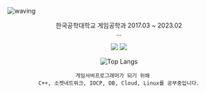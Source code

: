 ![waving](https://capsule-render.vercel.app/api?type=waving&height=200&text=Kanaloa&fontAlign=80&fontAlignY=40&color=gradient)

<div align="center">
	
<p>
	한국공학대학교 게임공학과 2017.03 ~ 2023.02<br>...
</p>
<p>
	<a href="https://en.cppreference.com/w/" target="_blank">
		<img src="https://img.shields.io/badge/C++-00599C?style={flat}&logo=C%2B%2B&logoColor=white"/></a>
	<a href="https://www.python.org/" target="_blank">
	  <img src="https://img.shields.io/badge/Python-3776AB?style={flat}&logo=python&logoColor=white"/> 
	</a>
</p>

![Top Langs](https://github-readme-stats.vercel.app/api/top-langs/?username=Kanaloa21&layout=compact&theme=nord)[](https://github.com/anuraghazra/github-readme-stats)

  	게임서버프로그래머가 되기 위해	
	C++, 소켓네트워크, IOCP, DB, Cloud, Linux를 공부중입니다.

</div>

